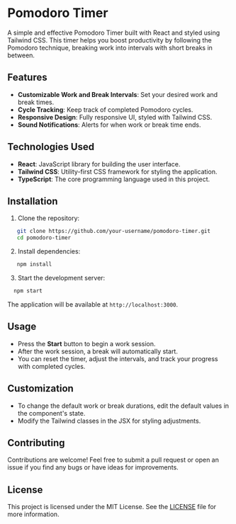 # Pomodoro Timer

A simple and effective Pomodoro Timer built with React and styled using Tailwind CSS. This timer helps you boost productivity by following the Pomodoro technique, breaking work into intervals with short breaks in between.

## Features

- **Customizable Work and Break Intervals**: Set your desired work and break times.
- **Cycle Tracking**: Keep track of completed Pomodoro cycles.
- **Responsive Design**: Fully responsive UI, styled with Tailwind CSS.
- **Sound Notifications**: Alerts for when work or break time ends.

## Technologies Used

- **React**: JavaScript library for building the user interface.
- **Tailwind CSS**: Utility-first CSS framework for styling the application.
- **TypeScript**: The core programming language used in this project.

## Installation

1. Clone the repository:

```bash
   git clone https://github.com/your-username/pomodoro-timer.git
   cd pomodoro-timer
```

2. Install dependencies:

```bash
   npm install
```

3. Start the development server:

```bash
  npm start
```

The application will be available at `http://localhost:3000`.

## Usage

- Press the **Start** button to begin a work session.
- After the work session, a break will automatically start.
- You can reset the timer, adjust the intervals, and track your progress with completed cycles.

## Customization

- To change the default work or break durations, edit the default values in the component's state.
- Modify the Tailwind classes in the JSX for styling adjustments.

## Contributing

Contributions are welcome! Feel free to submit a pull request or open an issue if you find any bugs or have ideas for improvements.

## License

This project is licensed under the MIT License. See the [LICENSE](LICENSE) file for more information.
